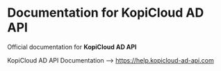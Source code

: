 # Documentation for KopiCloud AD API

Official documentation for **KopiCloud AD API**

KopiCloud AD API Documentation --> https://help.kopicloud-ad-api.com

